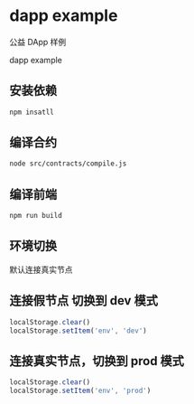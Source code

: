 # dapp example

公益 DApp 样例

dapp example

## 安装依赖

```sh
npm insatll
```

## 编译合约

```sh
node src/contracts/compile.js
```

## 编译前端

```sh
npm run build
```

## 环境切换

默认连接真实节点

## 连接假节点 切换到 dev 模式

```js
localStorage.clear()
localStorage.setItem('env', 'dev')
```

## 连接真实节点，切换到  prod 模式

```js
localStorage.clear()
localStorage.setItem('env', 'prod')
```